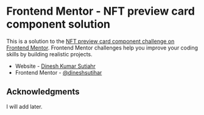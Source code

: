 # Frontend Mentor - NFT preview card component solution

This is a solution to the [NFT preview card component challenge on Frontend Mentor](https://www.frontendmentor.io/challenges/nft-preview-card-component-SbdUL_w0U). Frontend Mentor challenges help you improve your coding skills by building realistic projects. 


- Website - [Dinesh Kumar Sutiahr](https://github.com/dineshsutihar)
- Frontend Mentor - [@dineshsutihar](https://www.frontendmentor.io/profile/dineshsutihar)


## Acknowledgments
I will add later.